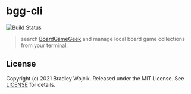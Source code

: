 # bgg-cli

[![Build Status](https://api.travis-ci.com/boldandbrad/bgg-cli.svg?branch=main)](https://travis-ci.com/github/boldandbrad/bgg-cli)
<!-- [![codecov](https://codecov.io/gh/boldandbrad/bgg-cli/branch/main/graph/badge.svg)](https://codecov.io/gh/boldandbrad/bgg-cli) -->
<!-- [![Docs](https://img.shields.io/website?down_message=down&label=docs&up_message=online&url=https%3A%2F%2Fboldandbrad.github.io%2Fbgg-cli%2F)](https://boldandbrad.github.io/bgg-cli/) -->
<!-- [![PyPI](https://img.shields.io/pypi/v/bgg-cli)](https://pypi.org/project/bgg-cli/) -->
<!-- ![PyPI - Downloads](https://img.shields.io/pypi/dm/bgg-cli) -->

> search [BoardGameGeek](https://boardgamegeek.com) and manage local board game collections from your terminal.

<!-- ## Install

```zsh
brew tap boldandbrad/homebrew-tap
brew install bgg-cli
```

or

```zsh
pipx install bgg-cli
```

or

```zsh
pip install bgg-cli
``` -->

<!-- > For more details, read the **bgg-cli** [install guide](https://boldandbrad.github.io/bgg-cli/#/install).

## Usage

```zsh
bgg
```

> For more usage details, read the **bgg-cli** [usage guide](https://boldandbrad.github.io/bgg-cli/#/usage). -->

<!-- ```zsh
bgg update | <collection> # update all collections or a specific one
bgg search <query> # search bgg for a game or expansion
bgg hot # get current bgg hotness list of games/expansion
bgg open <bgg_id> # open a boardgame or expansion on boardgamegeek.com

bgg get <bgg_id> # view details of a boardgame

bgg new <collection> # create a new collection
bgg delete <collection> # delete a collection
bgg add <collection> <bgg_id> # add a boardgame or expansion to a collection
bgg drop <collection> <bgg_id> # remove a boardgame or expansion from a collection
bgg ls # list all collections
bgg list <collection> # list all games and expansions in a collection
bgg find <collection> # search for a game or expansion in a collection
bgg export <collection> # export a collection to csv or another format
bgg config # manage bgg-cli configs
``` -->

## License

Copyright (c) 2021 Bradley Wojcik. Released under the MIT License. See
[LICENSE](LICENSE) for details.
